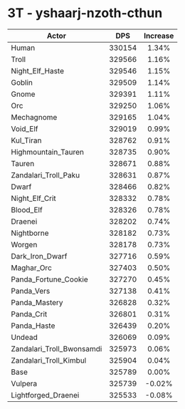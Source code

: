 # 3T - yshaarj-nzoth-cthun
| Actor | DPS | Increase |
|---|:---:|:---:|
|Human|330154|1.34%|
|Troll|329566|1.16%|
|Night_Elf_Haste|329546|1.15%|
|Goblin|329509|1.14%|
|Gnome|329391|1.11%|
|Orc|329250|1.06%|
|Mechagnome|329165|1.04%|
|Void_Elf|329019|0.99%|
|Kul_Tiran|328762|0.91%|
|Highmountain_Tauren|328735|0.90%|
|Tauren|328671|0.88%|
|Zandalari_Troll_Paku|328631|0.87%|
|Dwarf|328466|0.82%|
|Night_Elf_Crit|328332|0.78%|
|Blood_Elf|328326|0.78%|
|Draenei|328202|0.74%|
|Nightborne|328182|0.73%|
|Worgen|328178|0.73%|
|Dark_Iron_Dwarf|327716|0.59%|
|Maghar_Orc|327403|0.50%|
|Panda_Fortune_Cookie|327270|0.45%|
|Panda_Vers|327138|0.41%|
|Panda_Mastery|326828|0.32%|
|Panda_Crit|326801|0.31%|
|Panda_Haste|326439|0.20%|
|Undead|326069|0.09%|
|Zandalari_Troll_Bwonsamdi|325973|0.06%|
|Zandalari_Troll_Kimbul|325904|0.04%|
|Base|325789|0.00%|
|Vulpera|325739|-0.02%|
|Lightforged_Draenei|325533|-0.08%|
